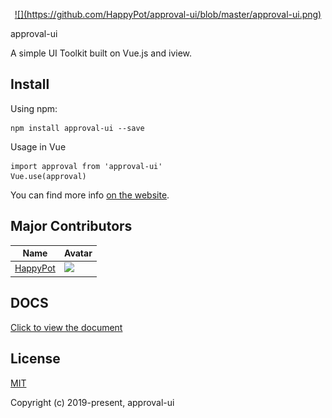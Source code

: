 <p align="center">
    <a href="https://github.com/HappyPot/approval-ui">
        ![](https://github.com/HappyPot/approval-ui/blob/master/approval-ui.png)
    </a>
</p>
approval-ui
    <p>A simple UI Toolkit built on Vue.js and iview.</p>
</h1>

## Install

Using npm:
```
npm install approval-ui --save
```
Usage in Vue
```
import approval from 'approval-ui'
Vue.use(approval)
```

You can find more info [on the website](hhttps://github.com/HappyPot/approval-ui).

## Major Contributors

| Name                                                 | Avatar                                                                                                                        |
|------------------------------------------------------|-------------------------------------------------------------------------------------------------------------------------------|
| [HappyPot](https://github.com/HappyPot/eapproval-ui) | <img width="60" src="https://avatars0.githubusercontent.com/u/22255025?s=400&u=578b0fca8f1e72bb49632dc155ed597b90bdeed4&v=4"> |

## DOCS
[Click to view the document](https://github.com/HappyPot/approval-ui/blob/master/approval-ui.md)

## License
[MIT](http://opensource.org/licenses/MIT)

Copyright (c) 2019-present, approval-ui




